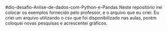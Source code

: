 #dio-desafio-Anlise-de-dados-com-Python-e-Pandas
Neste repositório irei colocar os exemplos fornecido pelo professor, e o arquivo que eu criei.
Eu criei um arquivo utilizando o csv que foi disponibilizado nas aulas, porém coloquei novas pesquisas e acrescentei gráficos.
